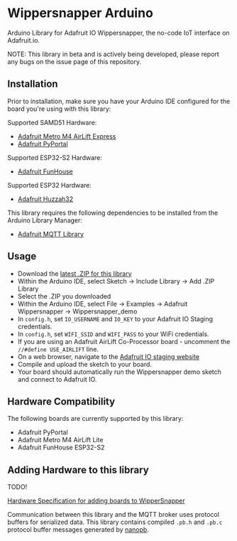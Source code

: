 # Wippersnapper Arduino
Arduino Library for Adafruit IO Wippersnapper, the no-code IoT interface on Adafruit.io.

NOTE: This library in beta and is actively being developed, please report any bugs on the issue page of this repository.

## Installation

Prior to installation, make sure you have your Arduino IDE configured for the board you're using with this library:

Supported SAMD51 Hardware:
* [Adafruit Metro M4 AirLift Express](https://learn.adafruit.com/adafruit-metro-m4-express-airlift-wifi/setup)
* [Adafruit PyPortal](https://learn.adafruit.com/adafruit-pyportal/setup)

Supported ESP32-S2 Hardware:
* [Adafruit FunHouse](https://learn.adafruit.com/adafruit-funhouse/arduino-ide-setup)

Supported ESP32 Hardware:
* [Adafruit Huzzah32](https://learn.adafruit.com/adafruit-huzzah32-esp32-feather/using-with-arduino-ide)

This library requires the following dependencies to be installed from the Arduino Library Manager:
* [Adafruit MQTT Library](https://github.com/adafruit/Adafruit_MQTT_Library)


## Usage
* Download the [latest .ZIP for this library](https://github.com/adafruit/Adafruit_Wippersnapper_Arduino/archive/master.zip)
* Within the Arduino IDE, select Sketch -> Include Library -> Add .ZIP Library
* Select the .ZIP you downloaded
* Within the Arduino IDE, select File -> Examples -> Adafruit Wippersnapper -> Wippersnapper_demo
* In `config.h`, set `IO_USERNAME` and `IO_KEY` to your Adafruit IO Staging credentials.
* In `config.h`, set `WIFI_SSID` and `WIFI_PASS` to your WiFi credentials.
* If you are using an Adafruit AirLift Co-Processor board - uncomment the `//#define USE_AIRLIFT` line.
* On a web browser, navigate to the [Adafruit IO staging website](https://io.adafruit.us/)
* Compile and upload the sketch to your board.
* Your board should automatically run the Wippersnapper demo sketch and connect to Adafruit IO.

## Hardware Compatibility
The following boards are currently supported by this library:
* Adafruit PyPortal
* Adafruit Metro M4 AirLift Lite
* Adafruit FunHouse ESP32-S2

## Adding Hardware to this library
TODO!

[Hardware Specification for adding boards to WipperSnapper](https://github.com/adafruit/WipperSnapper_Boards)

Communication between this library and the MQTT broker uses protocol buffers for serialized data. This library contains compiled `.pb.h` and `.pb.c` protocol buffer messages generated by [nanopb](https://github.com/nanopb/nanopb).
